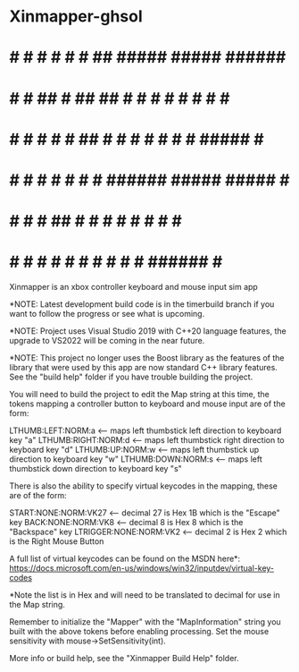 # Xinmapper-ghsol

#     #                                                    
 #   #  # #    # #    #   ##   #####  #####  ###### #####  
  # #   # ##   # ##  ##  #  #  #    # #    # #      #    # 
   #    # # #  # # ## # #    # #    # #    # #####  #    # 
  # #   # #  # # #    # ###### #####  #####  #      #####  
 #   #  # #   ## #    # #    # #      #      #      #   #  
#     # # #    # #    # #    # #      #      ###### #    # 

Xinmapper is an xbox controller keyboard and mouse input sim app

*NOTE: Latest development build code is in the timerbuild branch
if you want to follow the progress or see what is upcoming.

*NOTE: Project uses Visual Studio 2019 with C++20 language features, 
the upgrade to VS2022 will be coming in the near future.

*NOTE: This project no longer uses the Boost library as the features 
of the library that were used by this app are now 
standard C++ library features. See the "build help" folder if you
have trouble building the project.

You will need to build the project to edit the Map string at this time, 
the tokens mapping a controller button to keyboard and mouse input
are of the form: 

LTHUMB:LEFT:NORM:a   <-- maps left thumbstick left direction to keyboard key "a" 
LTHUMB:RIGHT:NORM:d   <-- maps left thumbstick right direction to keyboard key "d"
LTHUMB:UP:NORM:w    <-- maps left thumbstick up direction to keyboard key "w"
LTHUMB:DOWN:NORM:s  <-- maps left thumbstick down direction to keyboard key "s"


There is also the ability to specify virtual keycodes in the mapping, these are of the form:

START:NONE:NORM:VK27  <-- decimal 27 is Hex 1B which is the "Escape" key
BACK:NONE:NORM:VK8    <-- decimal 8 is Hex 8 which is the "Backspace" key
LTRIGGER:NONE:NORM:VK2  <-- decimal 2 is Hex 2 which is the Right Mouse Button


A full list of virtual keycodes can be found on the MSDN here*: 
https://docs.microsoft.com/en-us/windows/win32/inputdev/virtual-key-codes

*Note the list is in Hex and will need to be translated to decimal for use in the Map string.

Remember to initialize the "Mapper" with the "MapInformation" string you built with 
the above tokens before enabling processing.
Set the mouse sensitivity with mouse->SetSensitivity(int).


More info or build help, see the "Xinmapper Build Help" folder.
